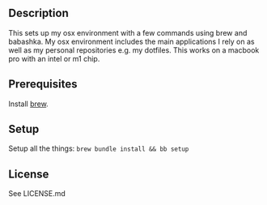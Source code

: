 ## Description

This sets up my osx environment with a few commands using brew and babashka. My osx environment
includes the main applications I rely on as well as my personal repositories e.g. my dotfiles.
This works on a macbook pro with an intel or m1 chip.

## Prerequisites

Install [brew](https://github.com/homebrew/brew).

## Setup

Setup all the things: `brew bundle install && bb setup`

## License

See LICENSE.md

